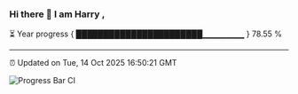 ### Hi there 👋 I am Harry , 

⏳ Year progress { ███████████████████████▁▁▁▁▁▁▁ } 78.55 %

---

⏰ Updated on Tue, 14 Oct 2025 16:50:21 GMT

![Progress Bar CI](https://github.com/duykhang68/duykhang68/workflows/Progress%20Bar%20CI/badge.svg)
